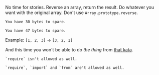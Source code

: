 No time for stories. Reverse an array, return the result. Do whatever you want with the original array. Don't use `Array.prototype.reverse`. 
~~~if:javascript
You have 30 bytes to spare.
~~~
~~~if:typescript
You have 47 bytes to spare.
~~~

Example: `[1, 2, 3]` → `[3, 2, 1]`

And this time you won't be able to do *the thing* from [that kata](https://www.codewars.com/kata/reverse-it-quickly).
~~~if:javascript
`require` isn't allowed as well.
~~~
~~~if:typescript
`require`, `import` and `from` are't allowed as well.
~~~
